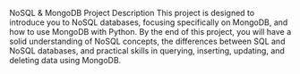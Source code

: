 NoSQL & MongoDB
Project Description
This project is designed to introduce you to NoSQL databases, focusing specifically on MongoDB, and how to use MongoDB with Python. By the end of this project, you will have a solid understanding of NoSQL concepts, the differences between SQL and NoSQL databases, and practical skills in querying, inserting, updating, and deleting data using MongoDB.